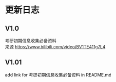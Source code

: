 # 更新日志

## V1.0
考研初期信息收集必备资料  
来源 https://www.bilibili.com/video/BV1TE411g7L4

## V1.01
add link for 考研初期信息收集必备资料 in README.md